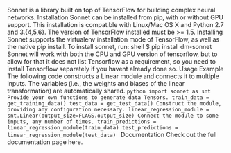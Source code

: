 Sonnet is a library built on top of TensorFlow for building complex neural networks. Installation Sonnet can be installed from pip, with or without GPU support. This installation is compatible with Linux/Mac OS X and Python 2.7 and 3.{4,5,6}. The version of TensorFlow installed must be >= 1.5. Installing Sonnet supports the virtualenv installation mode of TensorFlow, as well as the native pip install. To install sonnet, run: shell $ pip install dm-sonnet Sonnet will work with both the CPU and GPU version of tensorflow, but to allow for that it does not list Tensorflow as a requirement, so you need to install Tensorflow separately if you havent already done so. Usage Example The following code constructs a Linear module and connects it to multiple inputs. The variables (i.e., the weights and biases of the linear transformation) are automatically shared. ```python import sonnet as snt Provide your own functions to generate data Tensors. train_data = get_training_data() test_data = get_test_data() Construct the module, providing any configuration necessary. linear_regression_module = snt.Linear(output_size=FLAGS.output_size) Connect the module to some inputs, any number of times. train_predictions = linear_regression_module(train_data) test_predictions = linear_regression_module(test_data) ``` Documentation Check out the full documentation page here.